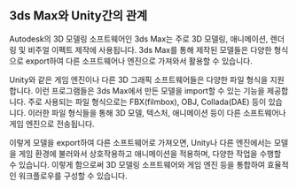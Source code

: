 ## 3ds Max와 Unity간의 관계

Autodesk의 3D 모델링 소프트웨어인 3ds Max는 주로 3D 모델링, 애니메이션, 렌더링 및 비주얼 이펙트 제작에 사용됩니다. 3ds Max를 통해 제작된 모델들은 다양한 형식으로 export하여 다른 소프트웨어나 엔진으로 가져와서 활용할 수 있습니다.

Unity와 같은 게임 엔진이나 다른 3D 그래픽 소프트웨어들은 다양한 파일 형식을 지원합니다. 이런 프로그램들은 3ds Max에서 만든 모델을 import할 수 있는 기능을 제공합니다. 주로 사용되는 파일 형식으로는 FBX(filmbox), OBJ, Collada(DAE) 등이 있습니다. 이러한 파일 형식들을 통해 3D 모델, 텍스처, 애니메이션 등이 다른 소프트웨어나 게임 엔진으로 전송됩니다.

이렇게 모델을 export하여 다른 소프트웨어로 가져오면, Unity나 다른 엔진에서는 모델을 게임 환경에 불러와서 상호작용하고 애니메이션을 적용하며, 다양한 작업을 수행할 수 있습니다. 이렇게 함으로써 3D 모델링 소프트웨어와 게임 엔진 등을 통합하여 효율적인 워크플로우를 구성할 수 있습니다.

